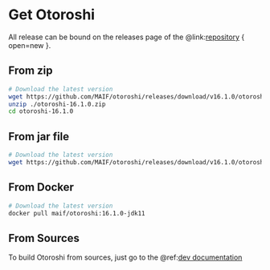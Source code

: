 # Get Otoroshi

All release can be bound on the releases page of the @link:[repository](https://github.com/MAIF/otoroshi/releases) { open=new }.

## From zip

```sh
# Download the latest version
wget https://github.com/MAIF/otoroshi/releases/download/v16.1.0/otoroshi-16.1.0.zip
unzip ./otoroshi-16.1.0.zip
cd otoroshi-16.1.0
```

## From jar file

```sh
# Download the latest version
wget https://github.com/MAIF/otoroshi/releases/download/v16.1.0/otoroshi.jar
```

## From Docker

```sh
# Download the latest version
docker pull maif/otoroshi:16.1.0-jdk11
```

## From Sources

To build Otoroshi from sources, just go to the @ref:[dev documentation](../dev.md)
